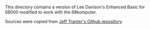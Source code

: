This directory contains a version of Lee Davison's Enhanced Basic for 68000 modified to work with the 68komputer.

Sources were copied from [Jeff Tranter's Github repository](https://github.com/jefftranter/68000/tree/master/ehbasic).
